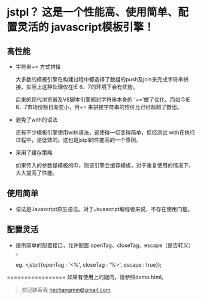 jstpl？ 这是一个性能高、使用简单、配置灵活的 javascript模板引擎！
=============

**高性能**
--------------

* 字符串+= 方式拼接

  大多数的模板引擎在构建过程中都选择了数组的push及join来完成字符串拼接，实际上这种处理仅在IE 6、7的环境下会有优势。

  后来的现代浏览器及V8脚本引擎都对字符串本身的 ‘+=’做了优化。而如今IE 6、7市场份额日渐变小，用+= 来拼接字符串的性价比已经超越了数组。

* 避免了with的语法

  还有不少模板引擎使用with语法，这使得一切变得简单，但经测试 with在执行过程中，是低效的。这也是jstpl的性能高的一个原因。

* 采用了缓存策略

  如果传入的参数是模板的ID，则该引擎会缓存模板，对于重复使用的情况下，大大提高了性能。

**使用简单**
--------------

* 语法是Javascript原生语法。对于Javascript编程者来说，不存在使用门槛。

**配置灵活**
--------------

* 提供简单的配置接口，允许配置 openTag、closeTag、escape（是否转义） 。

  eg.  >jstpl({openTag : '<%', closeTag : '%>', escape : true});

=================
如果有使用上的疑问，请参照demo.html。

> 欢迎联系我 [hechangmin@gmail.com](mailto://hechangmin@gmail.com)
